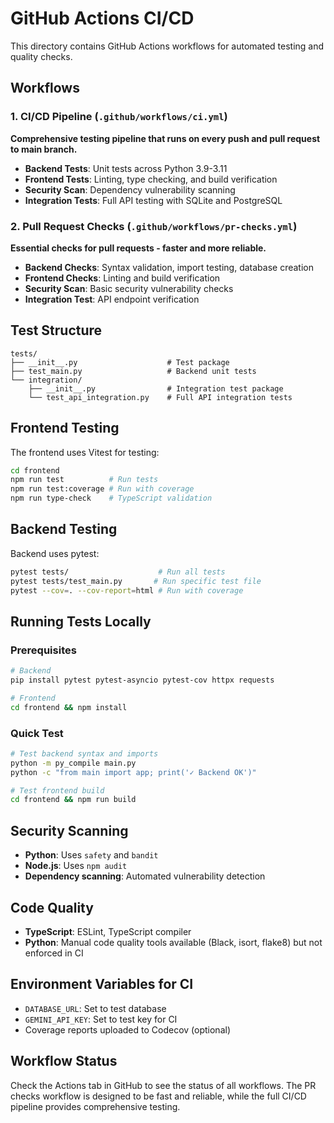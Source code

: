 # GitHub Actions CI/CD

This directory contains GitHub Actions workflows for automated testing and quality checks.

## Workflows

### 1. CI/CD Pipeline (`.github/workflows/ci.yml`)
**Comprehensive testing pipeline that runs on every push and pull request to main branch.**

- **Backend Tests**: Unit tests across Python 3.9-3.11
- **Frontend Tests**: Linting, type checking, and build verification
- **Security Scan**: Dependency vulnerability scanning
- **Integration Tests**: Full API testing with SQLite and PostgreSQL

### 2. Pull Request Checks (`.github/workflows/pr-checks.yml`)
**Essential checks for pull requests - faster and more reliable.**

- **Backend Checks**: Syntax validation, import testing, database creation
- **Frontend Checks**: Linting and build verification
- **Security Scan**: Basic security vulnerability checks
- **Integration Test**: API endpoint verification

## Test Structure

```
tests/
├── __init__.py                    # Test package
├── test_main.py                   # Backend unit tests
└── integration/
    ├── __init__.py                # Integration test package
    └── test_api_integration.py    # Full API integration tests
```

## Frontend Testing

The frontend uses Vitest for testing:

```bash
cd frontend
npm run test          # Run tests
npm run test:coverage # Run with coverage
npm run type-check    # TypeScript validation
```

## Backend Testing

Backend uses pytest:

```bash
pytest tests/                    # Run all tests
pytest tests/test_main.py       # Run specific test file
pytest --cov=. --cov-report=html # Run with coverage
```

## Running Tests Locally

### Prerequisites
```bash
# Backend
pip install pytest pytest-asyncio pytest-cov httpx requests

# Frontend
cd frontend && npm install
```

### Quick Test
```bash
# Test backend syntax and imports
python -m py_compile main.py
python -c "from main import app; print('✓ Backend OK')"

# Test frontend build
cd frontend && npm run build
```

## Security Scanning

- **Python**: Uses `safety` and `bandit`
- **Node.js**: Uses `npm audit`
- **Dependency scanning**: Automated vulnerability detection

## Code Quality

- **TypeScript**: ESLint, TypeScript compiler
- **Python**: Manual code quality tools available (Black, isort, flake8) but not enforced in CI

## Environment Variables for CI

- `DATABASE_URL`: Set to test database
- `GEMINI_API_KEY`: Set to test key for CI
- Coverage reports uploaded to Codecov (optional)

## Workflow Status

Check the Actions tab in GitHub to see the status of all workflows. The PR checks workflow is designed to be fast and reliable, while the full CI/CD pipeline provides comprehensive testing. 
